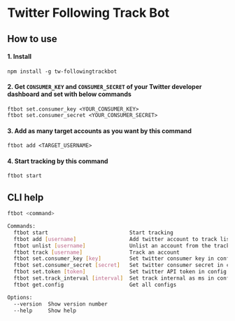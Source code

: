 # Twitter Following Track Bot

## How to use
#### 1. Install
``` 
npm install -g tw-followingtrackbot
```

#### 2. Get `CONSUMER_KEY` and `CONSUMER_SECRET` of your Twitter developer dashboard and set with below commands
```
ftbot set.consumer_key <YOUR_CONSUMER_KEY>
ftbot set.consumer_secret <YOUR_CONSUMER_SECRET>
```
#### 3. Add as many target accounts as you want by this command
```
ftbot add <TARGET_USERNAME>
```
#### 4. Start tracking by this command
```
ftbot start
```


## CLI help

```bash
ftbot <command>

Commands:
  ftbot start                          Start tracking
  ftbot add [username]                 Add twitter account to track list
  ftbot unlist [username]              Unlist an account from the track list
  ftbot track [username]               Track an account
  ftbot set.consumer_key [key]         Set twitter consumer key in config
  ftbot set.consumer_secret [secret]   Set twitter consumer secret in config
  ftbot set.token [token]              Set twitter API token in config
  ftbot set.track_interval [interval]  Set track internal as ms in config
  ftbot get.config                     Get all configs

Options:
  --version  Show version number
  --help     Show help
```